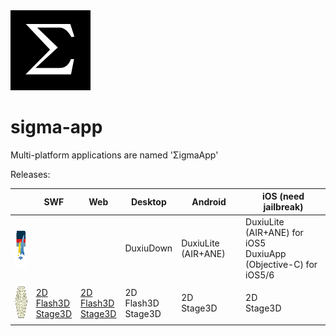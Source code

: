 <img src='icon/sigma.png' alt='ΣigmaApp' title='ΣigmaApp: Multi-platform applications' />

# sigma-app

Multi-platform applications are named 'ΣigmaApp'

Releases:

| | SWF | Web | Desktop | Android | iOS (need jailbreak) |
|---|---|---|---|---|---|
| <img src='icon/duxiu.png' alt='DuxiuApp' title='DuxiuApp: 读秀图书下载制作工具' width='70px' height='70px' /> | | | DuxiuDown | DuxiuLite (AIR+ANE) | DuxiuLite (AIR+ANE) for iOS5 <br/> DuxiuApp (Objective-C) for iOS5/6 |
| <img src='icon/xpchess.png' alt='XpChess' title='XpChess: 多人中国象棋' width='60px' height='60px' /> | [2D](http://cailiangsheng.github.io/xpchess/bin/web/XpChessWeb.swf) <br/> [Flash3D](http://cailiangsheng.github.io/xpchess/bin/web/XpChessWeb3D.swf) <br/> [Stage3D](http://cailiangsheng.github.io/xpchess/bin/web/XpChessWebStage3D.swf) | [2D](http://cailiangsheng.github.io/xpchess/bin/web/XpChessWeb.html) <br/> [Flash3D](http://cailiangsheng.github.io/xpchess/bin/web/XpChessWeb3D.html) <br/> [Stage3D](http://cailiangsheng.github.io/xpchess/bin/web/XpChessWebStage3D.html) | 2D <br/> Flash3D <br/> Stage3D | 2D <br/>Stage3D | 2D <br/> Stage3D |

